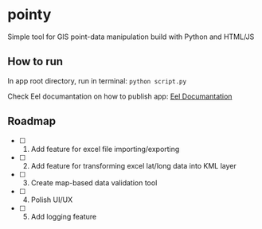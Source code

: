 # pointy
Simple tool for GIS point-data manipulation build with Python and HTML/JS

## How to run 

In app root directory, run in terminal:
`python script.py`

Check Eel documantation on how to publish app:
[Eel Documantation](https://github.com/python-eel/Eel/tree/main?tab=readme-ov-file#starting-the-app)

## Roadmap

- [ ] 1. Add feature for excel file importing/exporting

- [ ] 2. Add feature for transforming excel lat/long data into KML layer

- [ ] 3. Create map-based data validation tool

- [ ] 4. Polish UI/UX

- [ ] 5. Add logging feature


